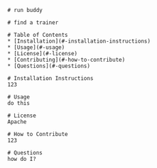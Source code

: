 
    # run buddy
    
    # find a trainer

    # Table of Contents
    * [Installation](#-installation-instructions)
    * [Usage](#-usage)
    * [License](#-license)
    * [Contributing](#-how-to-contribute)
    * [Questions](#-questions)

    # Installation Instructions
    123

    # Usage
    do this

    # License
    Apache

    # How to Contribute
    123

    # Questions
    how do I?
  